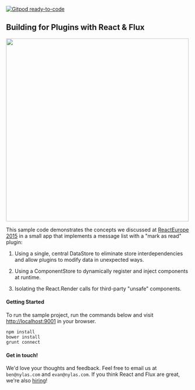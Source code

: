 [![Gitpod ready-to-code](https://img.shields.io/badge/Gitpod-ready--to--code-blue?logo=gitpod)](https://gitpod.io/#https://github.com/nylas/component-store-example)

Building for Plugins with React & Flux
----

<a href="https://raw.githubusercontent.com/nylas/component-store-example/master/screenshot/demo.png"><img src="https://raw.githubusercontent.com/nylas/component-store-example/master/screenshot/demo.png" width="500" /></a>

This sample code demonstrates the concepts we discussed at [ReactEurope 2015](https://www.youtube.com/watch?v=Uu4Yz2HmCgE) in a small app that implements a message list with a "mark as read" plugin:

1. Using a single, central DataStore to eliminate store interdependencies and allow plugins to modify data in unexpected ways.

2. Using a ComponentStore to dynamically register and inject components at runtime.

3. Isolating the React.Render calls for third-party "unsafe" components.

#### Getting Started

To run the sample project, run the commands below and visit [http://localhost:9001](http://localhost:9001) in your browser.

```
npm install
bower install
grunt connect
```

#### Get in touch!

We'd love your thoughts and feedback. Feel free to email us at `ben@nylas.com` and `evan@nylas.com`. If you think React and Flux are great, we're also [hiring](http://nylas.com/jobs)!

